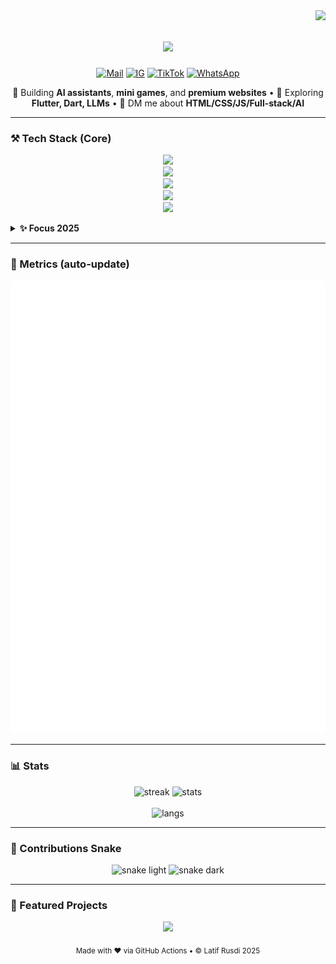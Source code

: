 <!--
  Profil README — Latif Rusdi (Larusdi)
  Style: clean, premium 2025, dark-mode friendly
-->

<img align="right" src="https://visitor-badge.laobi.icu/badge?page_id=Larusdi.Larusdi" />

<h1 align="center">
  <img src="https://readme-typing-svg.herokuapp.com/?font=Geist+Mono&size=30&center=true&vCenter=true&width=700&height=60&duration=3500&pause=600&lines=Hi,+I'm+Latif+Rusdi+👋;Full-Stack+Developer+%26+AI+Explorer;Let's+build+futuristic+experiences!">
</h1>

<p align="center">
  <a href="mailto:latifrusdi15@gmail.com"><img alt="Mail" src="https://img.shields.io/badge/Email-111?style=for-the-badge&logo=gmail&logoColor=white"></a>
  <a href="https://www.instagram.com/29_larusdi" target="_blank"><img alt="IG" src="https://img.shields.io/badge/Instagram-121212?style=for-the-badge&logo=instagram"></a>
  <a href="https://www.tiktok.com/@29_latif" target="_blank"><img alt="TikTok" src="https://img.shields.io/badge/TikTok-000?style=for-the-badge&logo=tiktok"></a>
  <a href="https://wa.me/6282389160273" target="_blank"><img alt="WhatsApp" src="https://img.shields.io/badge/WhatsApp-111?style=for-the-badge&logo=whatsapp&logoColor=25D366"></a>
</p>

<p align="center">
  🚀 Building <b>AI assistants</b>, <b>mini games</b>, and <b>premium websites</b> •
  🌱 Exploring <b>Flutter, Dart, LLMs</b> •
  💬 DM me about <b>HTML/CSS/JS/Full-stack/AI</b>
</p>

---

### ⚒️ Tech Stack (Core)
<p align="center">
  <!-- Frontend core -->
  <img src="https://skillicons.dev/icons?i=html,css,js,ts,react,nextjs,vite,tailwind,bootstrap&perline=10" />
  <br/>

  <!-- Backend -->
  <img src="https://skillicons.dev/icons?i=nodejs,express,php,laravel&perline=10" />
  <br/>

  <!-- Databases & Cache -->
  <img src="https://skillicons.dev/icons?i=mysql,postgres,mongodb,redis&perline=10" />
  <br/>

  <!-- DevOps / Infra -->
  <img src="https://skillicons.dev/icons?i=docker,nginx,linux,bash&perline=10" />
  <br/>

  <!-- Tools & Deploy -->
  <img src="https://skillicons.dev/icons?i=git,github,postman,vscode,vercel,netlify,cloudflare&perline=10" />
</p>

<details>
  <summary><b>✨ Focus 2025</b></summary>
  <br>
  • Modern UI (iOS-style, glassmorphism, micro-interactions)<br>
  • AI tooling (agents, RAG, chatbots, LangChain-like patterns)<br>
  • High-perf FE (Vite, React, Astro) & clean API design
</details>

---

### 🧠 Metrics (auto-update)
<p align="center">
  <img src="./metrics.svg?t=1" width="740" alt="GitHub Metrics">
</p>

---

### 📊 Stats
<p align="center">
  <img width="410" src="https://streak-stats.demolab.com?user=Larusdi&theme=react&hide_border=true" alt="streak"/>
  <img width="410" src="https://github-readme-stats.vercel.app/api?username=Larusdi&show_icons=true&theme=react&rank_icon=github&hide_border=true" alt="stats"/>
  <br/><br/>
  <img width="360" src="https://github-readme-stats.vercel.app/api/top-langs/?username=Larusdi&hide=html&langs_count=8&layout=compact&theme=react&hide_border=true" alt="langs"/>
</p>

---

### 🐍 Contributions Snake
<p align="center">
  <img src="https://raw.githubusercontent.com/Larusdi/Larusdi/output/snake.svg#gh-light-mode-only" alt="snake light"/>
  <img src="https://raw.githubusercontent.com/Larusdi/Larusdi/output/snake-dark.svg#gh-dark-mode-only" alt="snake dark"/>
</p>

---

### 🚀 Featured Projects
<p align="center">
  <a href="https://github.com/Larusdi/portfolio-latif">
    <img src="https://github-readme-stats.vercel.app/api/pin/?username=Larusdi&repo=portfolio-latif&theme=react&hide_border=true" />
  </a>
</p>

<p align="center"><sub>Made with ❤️ via GitHub Actions • © Latif Rusdi 2025</sub></p>
